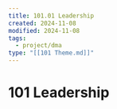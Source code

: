 ```yaml
---
title: 101.01 Leadership
created: 2024-11-08
modified: 2024-11-08
tags:
  - project/dma
type: "[[101 Theme.md]]"
---
```

# 101 Leadership
